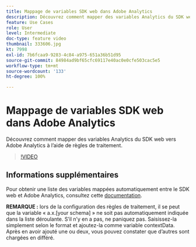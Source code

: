 ```yaml
---
title: Mappage de variables SDK web dans Adobe Analytics
description: Découvrez comment mapper des variables Analytics du SDK web vers Adobe Analytics à lʼaide de règles de traitement.
feature: Use Cases
role: User
level: Intermediate
doc-type: feature video
thumbnail: 333606.jpg
kt: 7998
exl-id: 7b6fcaa9-9283-4c84-a975-651a36b51d95
source-git-commit: 84984ad9bf65cfc69117e40ac0e0cfe503cac5e5
workflow-type: tm+mt
source-wordcount: '133'
ht-degree: 100%

---
```


# Mappage de variables SDK web dans Adobe Analytics

Découvrez comment mapper des variables Analytics du SDK web vers Adobe Analytics à lʼaide de règles de traitement.

>[!VIDEO](https://video.tv.adobe.com/v/333606/?quality=12&learn=on)

## Informations supplémentaires

Pour obtenir une liste des variables mappées automatiquement entre le SDK web et Adobe Analytics, consultez cette [documentation](https://experienceleague.adobe.com/docs/experience-platform/edge/data-collection/adobe-analytics/automatically-mapped-vars.html?lang=fr).

**REMARQUE :** lors de la configuration des règles de traitement, il se peut que la variable « a.x.[your schema] » ne soit pas automatiquement indiquée dans la liste déroulante. S’il n’y en a pas, ne paniquez pas. Saisissez-la simplement selon le format et ajoutez-la comme variable contextData. Après en avoir ajouté une ou deux, vous pouvez constater que d’autres sont chargées en différé.
